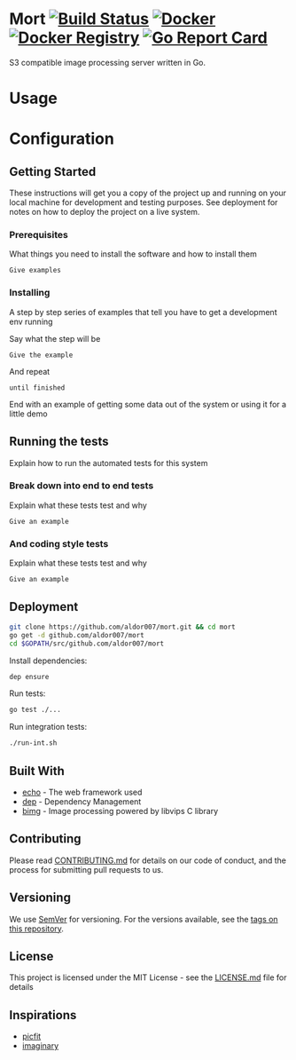 # Mort [![Build Status](https://travis-ci.org/aldor007/mort.png)](https://travis-ci.org/aldor007/mort) [![Docker](https://img.shields.io/badge/docker-aldor007/mort-blue.svg)](https://hub.docker.com/r/aldor007/mort/) [![Docker Registry](https://img.shields.io/docker/pulls/aldor007/mort.svg)](https://hub.docker.com/r/aldor007/mort/) [![Go Report Card](http://goreportcard.com/badge/aldor007/mort)](http://goreportcard.com/report/aldor007/mort) 

S3 compatible image processing server written in Go.

# Usage

# Configuration


## Getting Started

These instructions will get you a copy of the project up and running on your local machine for development and testing purposes. See deployment for notes on how to deploy the project on a live system.

### Prerequisites

What things you need to install the software and how to install them

```
Give examples
```

### Installing

A step by step series of examples that tell you have to get a development env running

Say what the step will be

```
Give the example
```

And repeat

```
until finished
```

End with an example of getting some data out of the system or using it for a little demo

## Running the tests

Explain how to run the automated tests for this system

### Break down into end to end tests

Explain what these tests test and why

```
Give an example
```

### And coding style tests

Explain what these tests test and why

```
Give an example
```

## Deployment

```bash
git clone https://github.com/aldor007/mort.git && cd mort
go get -d github.com/aldor007/mort
cd $GOPATH/src/github.com/aldor007/mort
```
Install dependencies:
```bash
dep ensure
```
Run tests:
```bash
go test ./...
```
Run integration tests:
```bash
./run-int.sh
```

## Built With

* [echo](https://github.com/labstack/echo) - The web framework used
* [dep](https://github.com/golang/dep) - Dependency Management
* [bimg](https://github.com/h2non/bimg) -  Image processing powered by libvips C library

## Contributing

Please read [CONTRIBUTING.md](https://github.com/aldor007/mort/CONTRIBUTING.md) for details on our code of conduct, and the process for submitting pull requests to us.

## Versioning

We use [SemVer](http://semver.org/) for versioning. For the versions available, see the [tags on this repository](https://github.com/aldor007/mort/tags). 

## License

This project is licensed under the MIT License - see the [LICENSE.md](LICENSE.md) file for details

## Inspirations

* [picfit](https://github.com/thoas/picfit) 
* [imaginary](https://github.com/h2non/imaginary)

